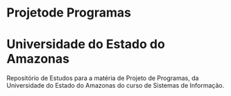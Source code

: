 # Projetode Programas
#   Universidade do Estado do Amazonas
  Repositório de Estudos para a matéria de Projeto de Programas, da Universidade do Estado do Amazonas do curso de Sistemas de Informação.

